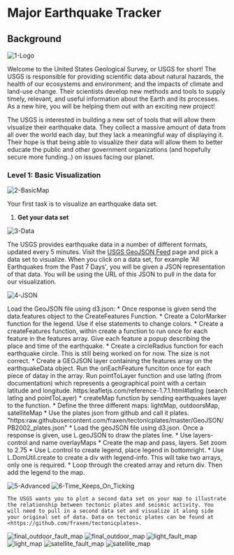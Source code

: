 # Major Earthquake Tracker

## Background

![1-Logo](https://user-images.githubusercontent.com/72773479/127752503-66f1f9e4-3458-4444-8d3a-32d0a680a36e.png)

Welcome to the United States Geological Survey, or USGS for short! The USGS is responsible for providing scientific data about natural hazards, the health of our ecosystems and environment; and the impacts of climate and land-use change. Their scientists develop new methods and tools to supply timely, relevant, and useful information about the Earth and its processes. As a new hire, you will be helping them out with an exciting new project!

The USGS is interested in building a new set of tools that will allow them visualize their earthquake data. They collect a massive amount of data from all over the world each day, but they lack a meaningful way of displaying it. Their hope is that being able to visualize their data will allow them to better educate the public and other government organizations (and hopefully secure more funding..) on issues facing our planet.


### Level 1: Basic Visualization

![2-BasicMap](https://user-images.githubusercontent.com/72773479/127752504-dd2fcb91-3c05-4840-ae9f-b164115a2796.png)

Your first task is to visualize an earthquake data set.

1. **Get your data set**

![3-Data](https://user-images.githubusercontent.com/72773479/127752505-ec825e44-c25c-453c-a9cb-1aeaa2fbd990.png)

   The USGS provides earthquake data in a number of different formats, updated every 5 minutes. Visit the [USGS GeoJSON Feed](http://earthquake.usgs.gov/earthquakes/feed/v1.0/geojson.php) page and pick a data set to visualize. When you click on a data set, for example 'All Earthquakes from the Past 7 Days', you will be given a JSON representation of that data. You will be using the URL of this JSON to pull in the data for our visualization.

![4-JSON](https://user-images.githubusercontent.com/72773479/127752506-d2a9ae04-9dee-408d-86f4-327417cf8faa.png)

   Load the GeoJSON file using d3.json:
   	* Once response is given send the data.features object to the CreateFeatures Function. 
   	* Create a ColorMarker function for the legend. Use if else statements to change colors.
   	* Create a createFeatures function, within create a function to run once for each feature in the features array. Give each feature a popup describing the place and time of the earthquake.
   	* Create a circleRadius function for each earthquake circle. This is still being worked on for now. The size is not correct.
   	* Create a GEOJSON layer containing the features array on the earthquakeData object. Run the onEachFeature funciton once for each piece of datay in the array. Run pointToLayer function and use latlng (from documentation) which represents a geographical point with a certain latitude and longitude. https:leafletjs.com/reference-1.7.1.html#latlng (search latlng and pointToLayer)
   	* createMap function by sending earthquakes layer to the function.
   	* Define the three different maps: lightMap, outdoorsMap, satelliteMap
   	* Use the plates json from github and call it plates. "https:raw.githubusercontent.com/fraxen/tectonicplates/master/GeoJSON/PB2002_plates.json"
   	* Load the geoJSON file using d3.json. Once a response is given, use L.geoJSON to draw the plates line. 
   	* Use layers-control and name overlayMaps
   	* Create the map and pass, layers. Set zoom to 2.75
   	* Use L.control to create legend, place legend in bottomright.
   	* Use L.DomUtil.create to create a div with legend-info. This will take two arrays, only one is required. 
   	* Loop through the created array and return div. Then add the legend to the map. 


![5-Advanced](https://user-images.githubusercontent.com/72773479/127752507-9a337df7-be33-468a-b88b-c8201b940e90.png)
![6-Time_Keeps_On_Ticking](https://user-images.githubusercontent.com/72773479/127752510-f038bf63-49a0-4e79-9378-ee8fa1bc9f9d.gif)


	The USGS wants you to plot a second data set on your map to illustrate the relationship between tectonic plates and seismic activity. You will need to pull in a second data set and visualize it along side your original set of data. Data on tectonic plates can be found at <https://github.com/fraxen/tectonicplates>.


![final_outdoor_fault_map](https://user-images.githubusercontent.com/72773479/127752458-76c2950b-83a9-4558-8371-eb4b80c389e8.png)
![final_outdoor_map](https://user-images.githubusercontent.com/72773479/127752460-e2cef7dc-fccb-45e5-8015-a23838cee890.png)
![light_fault_map](https://user-images.githubusercontent.com/72773479/127752461-51b74fdb-049e-4486-a979-292cf127088b.png)
![light_map](https://user-images.githubusercontent.com/72773479/127752462-850b8bd2-1beb-4619-a4af-98d2c1dc73cc.png)
![satellite_fault_map](https://user-images.githubusercontent.com/72773479/127752463-7f9aa1d2-ad3e-4f3a-9a2a-718274616cf9.png)
![satellite_map](https://user-images.githubusercontent.com/72773479/127752465-c172694f-950c-474a-aa03-d782bea52582.png)


